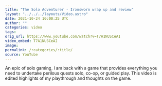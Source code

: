 ```yaml
---
title: "The Solo Adventurer - Ironsworn wrap up and review"
layout: "../../../layouts/Video.astro"
date: 2021-10-24 10:00:25 UTC
author: ""
categories: video
tags: 
orig_url: https://www.youtube.com/watch?v=T7A1NUSCeAI
video_embed: T7A1NUSCeAI
image:
permalink: /:categories/:title/
source: YouTube
---
```

An epic of solo gaming, I am back with a game that provides everything you need to undertake perilous quests solo, co-op, or guided play. This video is edited highlights of my playthrough and thoughts on the game.